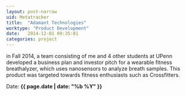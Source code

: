 ```yaml
---
layout: post-narrow
uid: Metatracker
title:  "Adamant Technologies"
worktype: "Product Development"
date:   2014-12-01 09:35:01
categories: project
---
```


<p>
in Fall 2014, a team consisting of me and 4 other students at UPenn developed a business plan and investor pitch for a wearable fitness breathalyzer, which uses nanosensors to analyze breath samples. This product was targeted towards fitness enthusiasts such as Crossfitters.
</p>

<p class="meta">Date: <strong>{{ page.date | date: "%b %Y" }}</strong></p>

<div class="showcase">
	

</div>